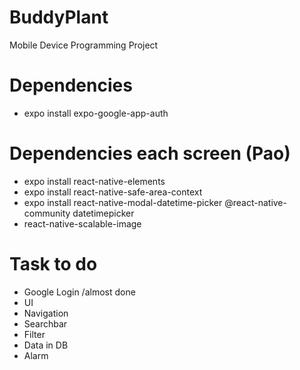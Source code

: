 # BuddyPlant
Mobile Device Programming Project 

# Dependencies
<ul>
  <li>expo install expo-google-app-auth</li>
</ul>

# Dependencies each screen (Pao)
<ul>
  <li>expo install react-native-elements</li>
  <li>expo install react-native-safe-area-context</li>
  <li>expo install react-native-modal-datetime-picker @react-native-community datetimepicker</li>
  <li>react-native-scalable-image</li>
</ul>

# Task to do
<ul>
  <li>Google Login <span>/almost done</span></li>
  <li>UI</li>
  <li>Navigation</li>
  <li>Searchbar</li>
  <li>Filter</li>
  <li>Data in DB</li>
  <li>Alarm</li>
</ul>
